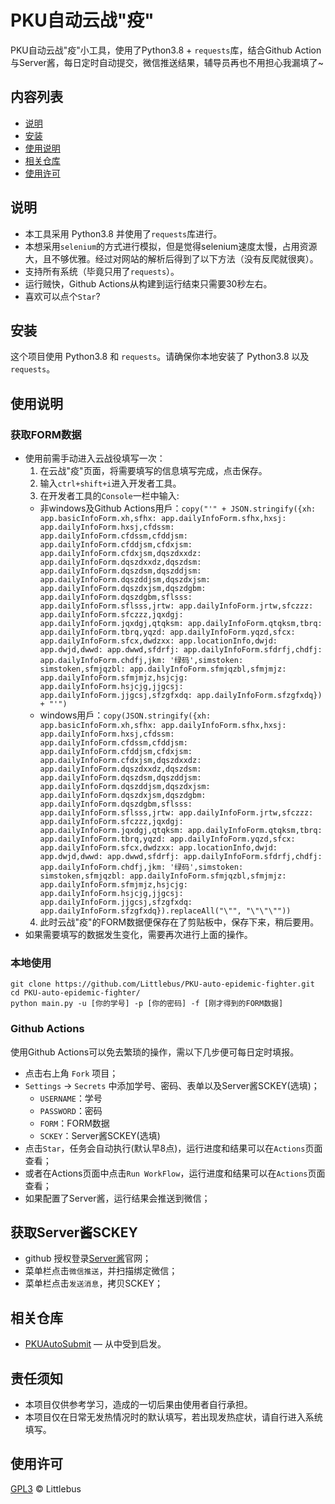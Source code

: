# PKU自动云战"疫"

PKU自动云战"疫"小工具，使用了Python3.8 + `requests`库，结合Github Action与Server酱，每日定时自动提交，微信推送结果，辅导员再也不用担心我漏填了~

## 内容列表

- [说明](#说明)
- [安装](#安装)
- [使用说明](#使用说明)
- [相关仓库](#相关仓库)
- [使用许可](#使用许可)

## 说明

* 本工具采用 Python3.8 并使用了`requests`库进行。
* 本想采用`selenium`的方式进行模拟，但是觉得selenium速度太慢，占用资源大，且不够优雅。经过对网站的解析后得到了以下方法（没有反爬就很爽）。
* 支持所有系统（毕竟只用了`requests`）。
* 运行贼快，Github Actions从构建到运行结束只需要30秒左右。
* 喜欢可以点个`Star`?

## 安装

这个项目使用 Python3.8 和 `requests`。请确保你本地安装了 Python3.8 以及 `requests`。

## 使用说明

### 获取FORM数据
* 使用前需手动进入云战役填写一次：
  1. 在云战"疫"页面，将需要填写的信息填写完成，点击保存。
  2. 输入`ctrl+shift+i`进入开发者工具。
  3. 在开发者工具的`Console`一栏中输入:
    * 非windows及Github Actions用戶：`copy("'" + JSON.stringify({xh: app.basicInfoForm.xh,sfhx: app.dailyInfoForm.sfhx,hxsj: app.dailyInfoForm.hxsj,cfdssm: app.dailyInfoForm.cfdssm,cfddjsm: app.dailyInfoForm.cfddjsm,cfdxjsm: app.dailyInfoForm.cfdxjsm,dqszdxxdz: app.dailyInfoForm.dqszdxxdz,dqszdsm: app.dailyInfoForm.dqszdsm,dqszddjsm: app.dailyInfoForm.dqszddjsm,dqszdxjsm: app.dailyInfoForm.dqszdxjsm,dqszdgbm: app.dailyInfoForm.dqszdgbm,sflsss: app.dailyInfoForm.sflsss,jrtw: app.dailyInfoForm.jrtw,sfczzz: app.dailyInfoForm.sfczzz,jqxdgj: app.dailyInfoForm.jqxdgj,qtqksm: app.dailyInfoForm.qtqksm,tbrq: app.dailyInfoForm.tbrq,yqzd: app.dailyInfoForm.yqzd,sfcx: app.dailyInfoForm.sfcx,dwdzxx: app.locationInfo,dwjd: app.dwjd,dwwd: app.dwwd,sfdrfj: app.dailyInfoForm.sfdrfj,chdfj: app.dailyInfoForm.chdfj,jkm: '绿码',simstoken: simstoken,sfmjqzbl: app.dailyInfoForm.sfmjqzbl,sfmjmjz: app.dailyInfoForm.sfmjmjz,hsjcjg: app.dailyInfoForm.hsjcjg,jjgcsj: app.dailyInfoForm.jjgcsj,sfzgfxdq: app.dailyInfoForm.sfzgfxdq}) + "'")`
    * windows用戶：`copy(JSON.stringify({xh: app.basicInfoForm.xh,sfhx: app.dailyInfoForm.sfhx,hxsj: app.dailyInfoForm.hxsj,cfdssm: app.dailyInfoForm.cfdssm,cfddjsm: app.dailyInfoForm.cfddjsm,cfdxjsm: app.dailyInfoForm.cfdxjsm,dqszdxxdz: app.dailyInfoForm.dqszdxxdz,dqszdsm: app.dailyInfoForm.dqszdsm,dqszddjsm: app.dailyInfoForm.dqszddjsm,dqszdxjsm: app.dailyInfoForm.dqszdxjsm,dqszdgbm: app.dailyInfoForm.dqszdgbm,sflsss: app.dailyInfoForm.sflsss,jrtw: app.dailyInfoForm.jrtw,sfczzz: app.dailyInfoForm.sfczzz,jqxdgj: app.dailyInfoForm.jqxdgj,qtqksm: app.dailyInfoForm.qtqksm,tbrq: app.dailyInfoForm.tbrq,yqzd: app.dailyInfoForm.yqzd,sfcx: app.dailyInfoForm.sfcx,dwdzxx: app.locationInfo,dwjd: app.dwjd,dwwd: app.dwwd,sfdrfj: app.dailyInfoForm.sfdrfj,chdfj: app.dailyInfoForm.chdfj,jkm: '绿码',simstoken: simstoken,sfmjqzbl: app.dailyInfoForm.sfmjqzbl,sfmjmjz: app.dailyInfoForm.sfmjmjz,hsjcjg: app.dailyInfoForm.hsjcjg,jjgcsj: app.dailyInfoForm.jjgcsj,sfzgfxdq: app.dailyInfoForm.sfzgfxdq}).replaceAll("\"", "\"\"\""))`
  4. 此时云战"疫"的FORM数据便保存在了剪贴板中，保存下来，稍后要用。
* 如果需要填写的数据发生变化，需要再次进行上面的操作。

### 本地使用

```
git clone https://github.com/Littlebus/PKU-auto-epidemic-fighter.git
cd PKU-auto-epidemic-fighter/
python main.py -u [你的学号] -p [你的密码] -f [刚才得到的FORM数据]
```

### Github Actions

使用Github Actions可以免去繁琐的操作，需以下几步便可每日定时填报。
* 点击右上角 `Fork` 项目；
* `Settings` -> `Secrets` 中添加学号、密码、表单以及Server酱SCKEY(选填)；
	- `USERNAME`：学号
	- `PASSWORD`：密码
	- `FORM`：FORM数据
	- `SCKEY`：Server酱SCKEY(选填)
* 点击`Star`，任务会自动执行(默认早8点)，运行进度和结果可以在`Actions`页面查看；
* 或者在Actions页面中点击`Run WorkFlow`，运行进度和结果可以在`Actions`页面查看；
* 如果配置了Server酱，运行结果会推送到微信；

## 获取Server酱SCKEY

* github 授权登录[Server酱](http://sc.ftqq.com/3.version)官网；
* 菜单栏点击`微信推送`，并扫描绑定微信；
* 菜单栏点击`发送消息`，拷贝SCKEY；

## 相关仓库

- [PKUAutoSubmit](https://github.com/YOUSIKI/PKUAutoSubmit) — 从中受到启发。


## 责任须知

* 本项目仅供参考学习，造成的一切后果由使用者自行承担。
* 本项目仅在日常无发热情况时的默认填写，若出现发热症状，请自行进入系统填写。

## 使用许可

[GPL3](LICENSE) © Littlebus
